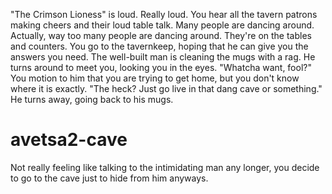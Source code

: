 "The Crimson Lioness" is loud. Really loud. You hear all the tavern patrons making cheers and their loud table talk. Many people are dancing around. Actually, way too many people are dancing around. They're on the tables and counters. You go to the tavernkeep, hoping that he can give you the answers you need. The well-built man is cleaning the mugs with a rag. He turns around to meet you, looking you in the eyes. "Whatcha want, fool?" You motion to him that you are trying to get home, but you don't know where it is exactly. "The heck? Just go live in that dang cave or something." He turns away, going back to his mugs.

# avetsa2-cave
Not really feeling like talking to the intimidating man any longer, you decide to go to the cave just to hide from him anyways.

